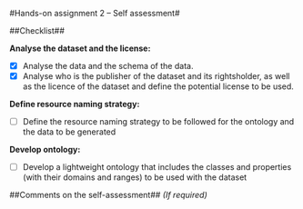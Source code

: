 #Hands-on assignment 2 – Self assessment#

##Checklist##

**Analyse the dataset and the license:**

- [x] Analyse the data and the schema of the data.
- [x] Analyse who is the publisher of the dataset and its rightsholder, as well as the licence of the dataset and define the potential license to be used.

**Define resource naming strategy:**

- [ ] Define the resource naming strategy to be followed for the ontology and the data to be generated 

**Develop ontology:**

- [ ] Develop a lightweight ontology that includes the classes and properties (with their domains and ranges) to be used with the dataset

##Comments on the self-assessment##
_(If required)_
